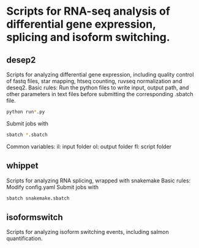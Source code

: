 # Scripts for RNA-seq analysis of differential gene expression, splicing and isoform switching.
## desep2
Scripts for analyzing differential gene expression, including quality control of fastq files, star mapping, htseq counting, ruvseq normalization and deseq2.
Basic rules:
Run the python files to write input, output path, and other parameters in text files before submitting the corresponding .sbatch file.
```bash
python run*.py
```
Submit jobs with
```bash
sbatch *.sbatch
```
Common variables:
il: input folder
ol: output folder
fl: script folder

## whippet
Scripts for analyzing RNA splicing, wrapped with snakemake
Basic rules:
Modify config.yaml
Submit jobs with 
```bash
sbatch snakemake.sbatch
```

## isoformswitch
Scripts for analyzing isoform switching events, including salmon quantification.

